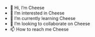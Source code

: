 - 👋 Hi, I’m Cheese
- 👀 I’m interested in Cheese
- 🌱 I’m currently learning Cheese
- 💞️ I’m looking to collaborate on Cheese
- 📫 How to reach me Cheese

<!---
kook1023/kook1023 is a ✨ special ✨ repository because its `README.md` (this file) appears on your GitHub profile.
You can click the Preview link to take a look at your changes.
--->
